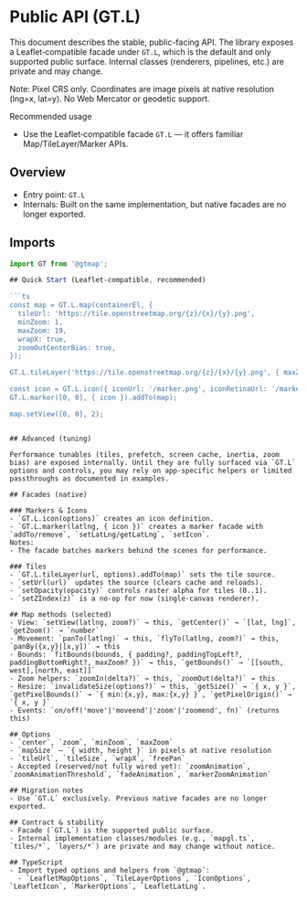 # Public API (GT.L)

This document describes the stable, public-facing API. The library exposes a Leaflet‑compatible facade under `GT.L`, which is the default and only supported public surface. Internal classes (renderers, pipelines, etc.) are private and may change.

Note: Pixel CRS only. Coordinates are image pixels at native resolution (lng=x, lat=y). No Web Mercator or geodetic support.

Recommended usage
- Use the Leaflet‑compatible facade `GT.L` — it offers familiar Map/TileLayer/Marker APIs.

## Overview

- Entry point: `GT.L`
- Internals: Built on the same implementation, but native facades are no longer exported.

## Imports

```ts
import GT from '@gtmap';

## Quick Start (Leaflet‑compatible, recommended)

```ts
const map = GT.L.map(containerEl, {
  tileUrl: 'https://tile.openstreetmap.org/{z}/{x}/{y}.png',
  minZoom: 1,
  maxZoom: 19,
  wrapX: true,
  zoomOutCenterBias: true,
});

GT.L.tileLayer('https://tile.openstreetmap.org/{z}/{x}/{y}.png', { maxZoom: 19 }).addTo(map);

const icon = GT.L.icon({ iconUrl: '/marker.png', iconRetinaUrl: '/marker@2x.png', iconSize: [25, 41] });
GT.L.marker([0, 0], { icon }).addTo(map);

map.setView([0, 0], 2);
```
```

## Advanced (tuning)

Performance tunables (tiles, prefetch, screen cache, inertia, zoom bias) are exposed internally. Until they are fully surfaced via `GT.L` options and controls, you may rely on app-specific helpers or limited passthroughs as documented in examples.

## Facades (native)

### Markers & Icons
- `GT.L.icon(options)` creates an icon definition.
- `GT.L.marker(latlng, { icon })` creates a marker facade with `addTo/remove`, `setLatLng/getLatLng`, `setIcon`.
Notes:
- The facade batches markers behind the scenes for performance.

### Tiles
- `GT.L.tileLayer(url, options).addTo(map)` sets the tile source.
- `setUrl(url)` updates the source (clears cache and reloads).
- `setOpacity(opacity)` controls raster alpha for tiles (0..1).
- `setZIndex(z)` is a no-op for now (single-canvas renderer).

## Map methods (selected)
- View: `setView(latlng, zoom?)` → this, `getCenter()` → `[lat, lng]`, `getZoom()` → `number`
- Movement: `panTo(latlng)` → this, `flyTo(latlng, zoom?)` → this, `panBy({x,y}|[x,y])` → this
- Bounds: `fitBounds(bounds, { padding?, paddingTopLeft?, paddingBottomRight?, maxZoom? })` → this, `getBounds()` → `[[south, west],[north, east]]`
- Zoom helpers: `zoomIn(delta?)` → this, `zoomOut(delta?)` → this
- Resize: `invalidateSize(options?)` → this, `getSize()` → `{ x, y }`, `getPixelBounds()` → `{ min:{x,y}, max:{x,y} }`, `getPixelOrigin()` → `{ x, y }`
- Events: `on/off('move'|'moveend'|'zoom'|'zoomend', fn)` (returns this)

## Options
- `center`, `zoom`, `minZoom`, `maxZoom`
- `mapSize` — `{ width, height }` in pixels at native resolution
- `tileUrl`, `tileSize`, `wrapX`, `freePan`
- Accepted (reserved/not fully wired yet): `zoomAnimation`, `zoomAnimationThreshold`, `fadeAnimation`, `markerZoomAnimation`

## Migration notes
- Use `GT.L` exclusively. Previous native facades are no longer exported.

## Contract & stability
- Facade (`GT.L`) is the supported public surface.
- Internal implementation classes/modules (e.g., `mapgl.ts`, `tiles/*`, `layers/*`) are private and may change without notice.

## TypeScript
- Import typed options and helpers from `@gtmap`:
  - `LeafletMapOptions`, `TileLayerOptions`, `IconOptions`, `LeafletIcon`, `MarkerOptions`, `LeafletLatLng`.
